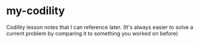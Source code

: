 # my-codility
Codility lesson notes that I can reference later. 
(It's always easier to solve a current problem by comparing it to something you worked on before)
